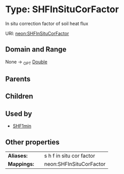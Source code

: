 
# Type: SHFInSituCorFactor


In situ correction factor of soil heat flux

URI: [neon:SHFInSituCorFactor](https://data.neonscience.org/SHFInSituCorFactor)


## Domain and Range

None ->  <sub>OPT</sub> [Double](types/Double.md)

## Parents


## Children


## Used by

 * [SHF1min](SHF1min.md)

## Other properties

|  |  |  |
| --- | --- | --- |
| **Aliases:** | | s h f in situ cor factor |
| **Mappings:** | | neon:SHFInSituCorFactor |

